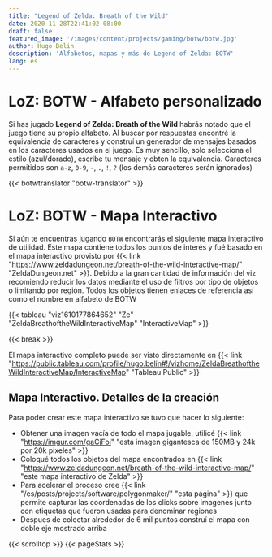 ```yaml
---
title: "Legend of Zelda: Breath of the Wild"
date: 2020-11-28T22:41:02-08:00
draft: false
featured_image: '/images/content/projects/gaming/botw/botw.jpg'
author: Hugo Belin
description: 'Alfabetos, mapas y más de Legend of Zelda: BOTW'
lang: es
---
```


# LoZ: BOTW - Alfabeto personalizado #
Si has jugado __Legend of Zelda: Breath of the Wild__ habrás notado que el juego tiene su propio alfabeto. Al buscar por respuestas encontré la equivalencia de caracteres 
y construí un generador de mensajes basados en los caracteres usados en el juego. Es muy sencillo, solo selecciona el estilo (azul/dorado), escribe tu mensaje y obten la equivalencia. 
Caracteres permitidos son `a-z`, `0-9`, `-`, `.`, `!`, `?` (los demás caracteres serán ignorados)

{{< botwtranslator "botw-translator" >}}

# LoZ: BOTW - Mapa Interactivo #
Si aún te encuentras jugando `BOTW` encontrarás el siguiente mapa interactivo de utilidad. Este mapa contiene todos los puntos de interés y fué basado en el mapa interactivo provisto 
por {{< link "https://www.zeldadungeon.net/breath-of-the-wild-interactive-map/" "ZeldaDungeon.net" >}}. Debido a la gran cantidad de información del viz recomiendo reducir los datos mediante 
el uso de filtros por tipo de objetos o limitando por región. Todos los objetos tienen enlaces de referencia así como el nombre en alfabeto de BOTW

{{< tableau "viz1610177864652" "Ze" "ZeldaBreathoftheWildInteractiveMap" "InteractiveMap" >}}

{{< break >}}

El mapa interactivo completo puede ser visto directamente en {{< link "https://public.tableau.com/profile/hugo.belin#!/vizhome/ZeldaBreathoftheWildInteractiveMap/InteractiveMap" "Tableau Public" >}}

## Mapa Interactivo. Detalles de la creación ##
Para poder crear este mapa interactivo se tuvo que hacer lo siguiente:
- Obtener una imagen vacía de todo el mapa jugable, utilicé {{< link "https://imgur.com/gaCjFoi" "esta imagen gigantesca de 150MB y 24k por 20k pixeles" >}}
- Coloqué todos los objetos del mapa encontrados en {{< link "https://www.zeldadungeon.net/breath-of-the-wild-interactive-map/" "este mapa interactivo de Zelda" >}}
- Para acelerar el proceso cree {{< link "/es/posts/projects/software/polygonmaker/" "esta página" >}} que permite capturar las coordenadas de los clicks sobre imagenes junto con etiquetas que fueron 
usadas para denominar regiones
- Despues de colectar alrededor de 6 mil puntos construí el mapa con doble eje mostrado arriba

{{< scrolltop >}}
{{< pageStats >}}
